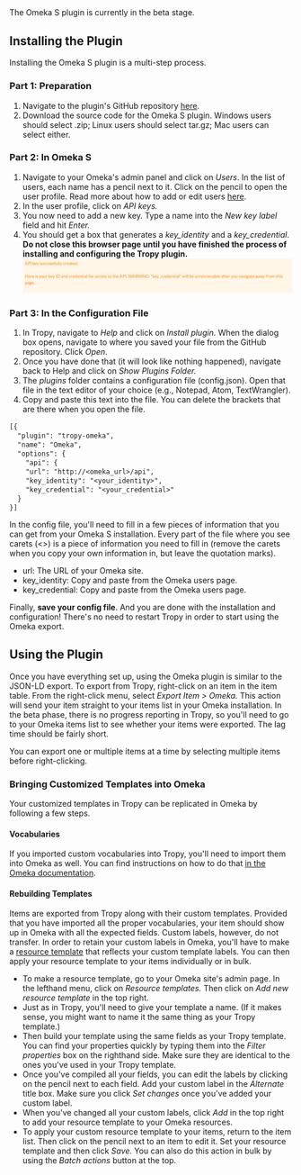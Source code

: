 ## 

The Omeka S plugin is currently in the beta stage.

## Installing the Plugin

Installing the Omeka S plugin is a multi-step process.

### **Part 1: Preparation**

1. Navigate to the plugin's GitHub repository [here](https://github.com/tropy/tropy-omeka/releases/latest).
2. Download the source code for the Omeka S plugin. Windows users should select .zip; Linux users should select tar.gz; Mac users can select either.

### **Part 2: In Omeka S**

1. Navigate to your Omeka's admin panel and click on _Users_. In the list of users, each name has a pencil next to it. Click on the pencil to open the user profile. Read more about how to add or edit users [here](https://omeka.org/s/docs/user-manual/admin/users/).
2. In the user profile, click on <em>API keys.</em>
3. You now need to add a new key. Type a name into the <em>New key label</em> field and hit <em>Enter.</em>
4. You should get a box that generates a <em>key\_identity</em> and a <em>key\_credential</em>. **Do not close this browser page until you have finished the process of installing and configuring the Tropy plugin.**![](/assets/api-key)

### **Part 3: In the Configuration File**

1. In Tropy, navigate to _Help_ and click on _Install plugin._ When the dialog box opens, navigate to where you saved your file from the GitHub repository. Click <em>Open</em>.
2. Once you have done that \(it will look like nothing happened\), navigate back to Help and click on <em>Show Plugins Folder.</em>
3. The <em>plugins</em> folder contains a configuration file \(config.json\). Open that file in the text editor of your choice \(e.g., Notepad, Atom, TextWrangler\).
4. Copy and paste this text into the file. You can delete the brackets that are there when you open the file.

```
[{
  "plugin": "tropy-omeka",
  "name": "Omeka",
  "options": {
    "api": {
    "url": "http://<omeka_url>/api",
    "key_identity": "<your_identity>",
    "key_credential": "<your_credential>"
  }
}]
```

In the config file, you'll need to fill in a few pieces of information that you can get from your Omeka S installation. Every part of the file where you see carets \(&lt;&gt;\) is a piece of information you need to fill in \(remove the carets when you copy your own information in, but leave the quotation marks\).

* url: The URL of your Omeka site.
* key\_identity: Copy and paste from the Omeka users page.
* key\_credential: Copy and paste from the Omeka users page.

Finally, **save your config file**. And you are done with the installation and configuration! There's no need to restart Tropy in order to start using the Omeka export.

## Using the Plugin

Once you have everything set up, using the Omeka plugin is similar to the JSON-LD export. To export from Tropy, right-click on an item in the item table. From the right-click menu, select _Export Item &gt; Omeka._ This action will send your item straight to your items list in your Omeka installation. In the beta phase, there is no progress reporting in Tropy, so you'll need to go to your Omeka items list to see whether your items were exported. The lag time should be fairly short.

You can export one or multiple items at a time by selecting multiple items before right-clicking.

### Bringing Customized Templates into Omeka

Your customized templates in Tropy can be replicated in Omeka by following a few steps. 

#### Vocabularies

If you imported custom vocabularies into Tropy, you'll need to import them into Omeka as well. You can find instructions on how to do that [in the Omeka documentation](https://omeka.org/s/docs/user-manual/content/vocabularies/).

#### Rebuilding Templates

Items are exported from Tropy along with their custom templates. Provided that you have imported all the proper vocabularies, your item should show up in Omeka with all the expected fields. Custom labels, however, do not transfer. In order to retain your custom labels in Omeka, you'll have to make a [resource template](https://omeka.org/s/docs/user-manual/content/resource-template/) that reflects your custom template labels. You can then apply your resource template to your items individually or in bulk.

* To make a resource template, go to your Omeka site's admin page. In the lefthand menu, click on <em>Resource templates.</em> Then click on <em>Add new resource template</em> in the top right.
* Just as in Tropy, you'll need to give your template a name. \(If it makes sense, you might want to name it the same thing as your Tropy template.\)
* Then build your template using the same fields as your Tropy template. You can find your properties quickly by typing them into the <em>Filter properties</em> box on the righthand side. Make sure they are identical to the ones you've used in your Tropy template.
* Once you've compiled all your fields, you can edit the labels by clicking on the pencil next to each field. Add your custom label in the <em>Alternate</em> title box. Make sure you click <em>Set changes</em> once you've added your custom label.
* When you've changed all your custom labels, click <em>Add</em> in the top right to add your resource template to your Omeka resources.
* To apply your custom resource template to your items, return to the item list. Then click on the pencil next to an item to edit it. Set your resource template and then click <em>Save.</em> You can also do this action in bulk by using the <em>Batch actions</em> button at the top.







